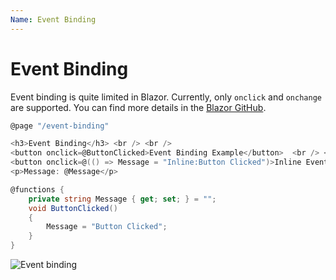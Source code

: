 ```yaml
---
Name: Event Binding
---
```


# Event Binding

Event binding is quite limited in Blazor. Currently, only `onclick` and `onchange` are supported. You can find more details in the [Blazor GitHub](https://github.com/aspnet/Blazor/issues/503).

```csharp
@page "/event-binding"

<h3>Event Binding</h3> <br /> <br />
<button onclick=@ButtonClicked>Event Binding Example</button>  <br /> <br />
<button onclick=@(() => Message = "Inline:Button Clicked")>Inline Event Binding</button> <br /> <br />
<p>Message: @Message</p>

@functions {
    private string Message { get; set; } = "";
    void ButtonClicked()
    {
        Message = "Button Clicked";
    }
}
```

<img src="https://raw.githubusercontent.com/zzzprojects/Blazor-Tutotrial/master/docs/images/event-binding.png" alt="Event binding">

